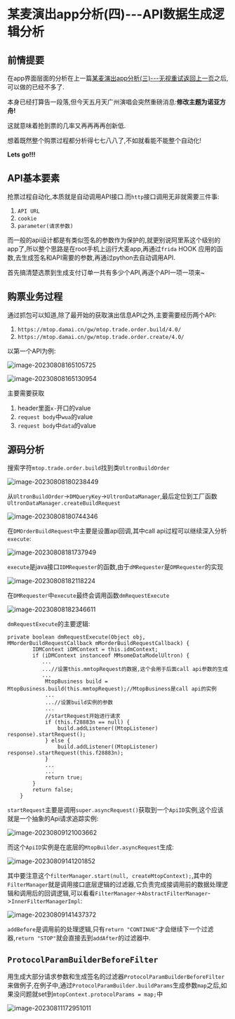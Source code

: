 # 某麦演出app分析(四)---API数据生成逻辑分析

## 前情提要

在app界面层面的分析在上一篇[某麦演出app分析(三)---无视重试返回上一页](https://lqcoding.com/archives/x-mai-app-reverse-3.html)之后,可以做的已经不多了.

本身已经打算告一段落,但今天五月天广州演唱会突然重磅消息:**修改主题为诺亚方舟!**

这就意味着抢到票的几率又再再再再创新低.

想着既然整个购票过程都分析得七七八八了,不如就看能不能整个自动化!

**Lets go!!!**

## API基本要素

抢票过程自动化,本质就是自动调用API接口.而`http`接口调用无非就需要三件事: 

1. `API URL`
2. `cookie`
3. `parameter(请求参数)`

而一般的api设计都是有类似签名的参数作为保护的,就更别说阿里系这个级别的app了,所以整个思路是在root手机上运行大麦app,再通过`frida` HOOK 应用的函数,去生成签名和API需要的参数,再通过python去自动调用API.

首先搞清楚选票到生成支付订单一共有多少个API,再逐个API一项一项来~

## 购票业务过程

通过抓包可以知道,除了最开始的获取演出信息API之外,主要需要经历两个API:

1. `https://mtop.damai.cn/gw/mtop.trade.order.build/4.0/`
2. `https://mtop.damai.cn/gw/mtop.trade.order.create/4.0/`

以第一个API为例:

![image-20230808165105725](某麦演出app分析(四).assets/image-20230808165105725.png)

![image-20230808165130954](某麦演出app分析(四).assets/image-20230808165130954.png)

主要需要获取

1. header里面`x-`开口的value
2. `request body`中`wua`的value
3. `request body`中`data`的value 

## 源码分析

搜索字符`mtop.trade.order.build`找到类`UltronBuildOrder`

![image-20230808180238449](某麦演出app分析(四).assets/image-20230808180238449.png)

从`UltronBuildOrder`->`DMQueryKey`->`UltronDataManager`,最后定位到工厂函数`UltronDataManager.createBuildRequest`

![image-20230808180744346](某麦演出app分析(四).assets/image-20230808180744346.png)

在`DMOrderBuildRequest`中主要是设置api回调,其中call api过程可以继续深入分析`execute`:

![image-20230808181737949](某麦演出app分析(四).assets/image-20230808181737949.png)

`execute`是java接口`IDMRequester`的函数,由于`dMRequester`是`DMRequester`的实现

![image-20230808182118224](某麦演出app分析(四).assets/image-20230808182118224.png)

在`DMRequester`中`execute`最终会调用函数`dmRequestExecute`

![image-20230808182346611](某麦演出app分析(四).assets/image-20230808182346611-1691490227400-1.png)

`dmRequestExecute`的主要逻辑:

```
private boolean dmRequestExecute(Object obj, MMorderBuildRequestCallback mMorderBuildRequestCallback) {
        IDMContext iDMContext = this.idmContext;
        if (iDMContext instanceof MMsomeDataModelUltron) {
           ...
           ...//设置this.mmtopRequest的数据,这个会用于后面call api参数的生成
           ...
            MtopBusiness build = MtopBusiness.build(this.mmtopRequest);//MtopBusiness是call api的实例
            ...
            ...//设置build实例的参数
            ...
            //startRequest开始进行请求
            if (this.f28883n == null) {
                build.addListener((MtopListener) response).startRequest();
            } else {
                build.addListener((MtopListener) response).startRequest(this.f28883n);
            }
			...
			...
            return true;
        }
        return false;
    }
```

`startRequest`主要是调用`super.asyncRequest()`获取到一个`ApiID`实例,这个应该就是一个抽象的Api请求追踪实例:

![image-20230809121003662](某麦演出app分析(四).assets/image-20230809121003662.png)

而这个`ApiID`实例是在底层的`MtopBuilder.asyncRequest`生成:

![image-20230809141201852](某麦演出app分析(四).assets/image-20230809141201852.png)

其中要注意这个`filterManager.start(null, createMtopContext);`,其中的`FilterManager`就是调用接口底层逻辑的过滤器,它负责完成接调用前的数据处理逻辑和调用后的回调逻辑,可以看看`FilterManager`->`AbstractFilterManager`->`InnerFilterManagerImpl`:

![image-20230809141437372](某麦演出app分析(四).assets/image-20230809141437372.png)

`addBefore`是调用前的处理逻辑,只有`return "CONTINUE"`才会继续下一个过滤器,`return "STOP"`就会直接去到`addAfter`的过滤器中.

## `ProtocolParamBuilderBeforeFilter`

用生成大部分请求参数和生成签名的过滤器`ProtocolParamBuilderBeforeFilter`来做例子,在例子中,通过`ProtocolParamBuilder.buildParams`生成参数`map`之后,如果没问题就set到`mtopContext.protocolParams = map;`中

![image-20230811172951011](某麦演出app分析(四).assets/image-20230811172951011.png)
